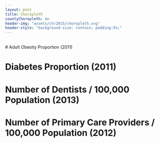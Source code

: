 ```yaml
---
layout: post
title: Choropleth 
countyChoropleth: on
header-img: "assets/chr2015/choropleth.svg"
header-style: "background-size: contain; padding:5%;"
---
```


<!-- Data: http://www.countyhealthrankings.org/rankings/data/2015/CHR Analytic Data.csv 
Documentation of Data: http://www.countyhealthrankings.org/sites/default/files/2015%20CHR%20SAS%20Analytic%20Data%20Documentation.pdf-->

<br>
# Adult Obesity Proportion (2011)
<div id='obeseProp'></div>

# Diabetes Proportion (2011)
<div id='diabetesProp'></div>

# Number of Dentists / 100,000 Population (2013)
<div id='dentists'></div>

# Number of Primary Care Providers / 100,000 Population (2012)
<div id='doctors'></div>

<script>
  // Obesity Prop
  var file = "/assets/chr2015/chr2015.csv",
             //v ="Median.household.income.Value",
             v ="",
             num ="Adult.obesity.Numerator",
             denom ="Adult.obesity.Denominator",
             state = "State",
             county = "County",
             legendLab = ["","",""],
             pre = "",
             suff = "%",
             scale = 800,
             div = "#obeseProp",
             color = "blue",
             pm = 0, mn = 0, mx=45;

  countyChoropleth(file,v,num,denom,pre,suff,state,county,legendLab,scale,div,color,pm,mn,mx);

  // Diabetes Proportion
  num ="Diabetes.Numerator",
  denom ="Diabetes.Denominator",
  state = "State",
  county = "County",
  legendLab = ["","",""],
  pre = "",
  suff = "%",
  scale = 800,
  div = "#diabetesProp",
  color = "blue",
  pm = 0, mn = 0, mx=15;

  countyChoropleth(file,v,num,denom,pre,suff,state,county,legendLab,scale,div,color,pm,mn,mx);

  // Dentists / 100,000
  v = "Dentists.Value",
  state = "State",
  county = "County",
  legendLab = ["","",""],
  pre = "",
  suff = "",
  scale = 800,
  div = "#dentists",
  color = "blue",
  pm = 0, mn = 0, mx=100;

  countyChoropleth(file,v,num,denom,pre,suff,state,county,legendLab,scale,div,color,pm,mn,mx);

  // Doctors / 100,000
  v = "Primary.care.physicians.Value",
  state = "State",
  county = "County",
  legendLab = ["","",""],
  pre = "",
  suff = "",
  scale = 800,
  div = "#doctors",
  color = "blue",
  pm = 0, mn = 0, mx=100;

  countyChoropleth(file,v,num,denom,pre,suff,state,county,legendLab,scale,div,color,pm,mn,mx);


</script>

